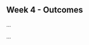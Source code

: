 <link rel="stylesheet" href="{{baseUrl}}/css/main.css">
<link rel="stylesheet" href="{{baseUrl}}/css/schedule.css">

<div class="website-content">

## Week 4 - Outcomes

<div id="main">

<!-- ==================================================================================================== -->

<include src="outcome-pr.md" />

<!-- ==================================================================================================== -->

<include src="outcome-class.md" />

<!-- ==================================================================================================== -->

<include src="outcome-classStructure.md" />

<!-- ==================================================================================================== -->

<include src="outcome-exceptionHandling.md" />

<!-- ==================================================================================================== -->

<include src="outcome-objectDiagram.md" />

<!-- ==================================================================================================== -->

<include src="outcome-model.md" />

<!-- ==================================================================================================== -->

<panel type="info" header=":trophy: Can explain the abstraction aspect of OOP :star::star::star:" expandable>
  <include src="../../book/oopDesign/objects/abstraction/full.md" />
  <panel header=":dart: Evidence" expanded>

...

  </panel>
</panel>

<!-- ==================================================================================================== -->

<panel type="info" header=":trophy: Can explain the encapsulation aspect of OOP :star::star::star:" expandable>
  <include src="../../book/oopDesign/objects/encapsulation/full.md" />
  <panel header=":dart: Evidence" expanded>

...

  </panel>
</panel>

<!-- ==================================================================================================== -->

<include src="outcome-enumeration.md" />

<!-- ==================================================================================================== -->

</div>
</div>
